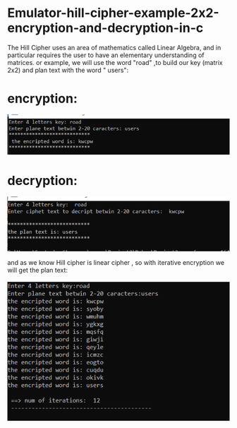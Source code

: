 # Emulator-hill-cipher-example-2x2-encryption-and-decryption-in-c
 The Hill Cipher uses an area of mathematics called Linear Algebra, and in particular requires the user to have an elementary understanding of matrices.
 or example, we will use the word "road" ,to build our key (matrix 2x2) and  plan text with the word  " users": 
 # encryption: 

![](‏‏encry.PNG)

# decryption: 

![](‏‏decry.PNG)

and as we know Hill cipher is linear cipher , so with iterative encryption we will get the plan text: 


![](irt.PNG)

